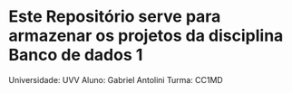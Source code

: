 # Este Repositório serve para armazenar os projetos da disciplina **Banco de dados 1**
Universidade: UVV
Aluno: Gabriel Antolini
Turma: CC1MD

